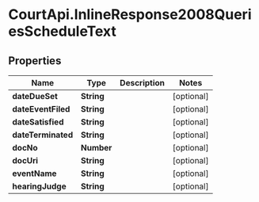 # CourtApi.InlineResponse2008QueriesScheduleText

## Properties
Name | Type | Description | Notes
------------ | ------------- | ------------- | -------------
**dateDueSet** | **String** |  | [optional] 
**dateEventFiled** | **String** |  | [optional] 
**dateSatisfied** | **String** |  | [optional] 
**dateTerminated** | **String** |  | [optional] 
**docNo** | **Number** |  | [optional] 
**docUri** | **String** |  | [optional] 
**eventName** | **String** |  | [optional] 
**hearingJudge** | **String** |  | [optional] 



